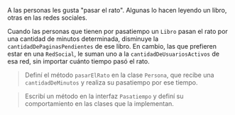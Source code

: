 A las personas les gusta "pasar el rato". Algunas lo hacen leyendo un libro, otras en las redes sociales.

Cuando las personas que tienen por pasatiempo un `Libro` pasan el rato por una cantidad de minutos determinada, disminuye la `cantidadDePaginasPendientes` de ese libro. En cambio, las que prefieren estar en una `RedSocial`, le suman uno a la `cantidadDeUsuariosActivos` de esa red, sin importar cuánto tiempo pasó el rato.

> Definí el método `pasarElRato` en la clase `Persona`, que recibe una `cantidadDeMinutos` y realiza su pasatiempo por ese tiempo. 

> Escribí un método en la interfaz `Pasatiempo` y definí su comportamiento en las clases que la implementan.